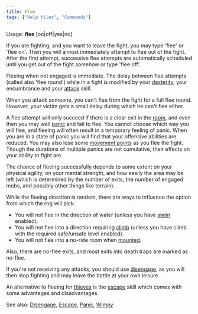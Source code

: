 ```yaml
---
title: Flee
tags: ["Help files", "Commands"]
---
```

Usage: **flee** \[on\|off\|yes\|no\]

If you are fighting, and you want to leave the fight, you may type
'flee' or 'flee on'. Then you will almost immediately attempt to flee
out of the fight. After the first attempt, successive flee attempts are
automatically scheduled until you get out of the fight somehow or type
'flee off'.

Fleeing when not engaged is immediate. The delay between flee attempts
(called also 'flee round') while in a fight is modified by your
[dexterity](dexterity "wikilink"), your encumbrance and your
[attack](attack "wikilink") skill.

When you attack someone, you can't flee from the fight for a full flee
round. However, your victim gets a small delay during which he can't
flee either.

A flee attempt will only succeed if there is a clear exit in the
[room](room "wikilink"), and even then you may well
[panic](panic "wikilink") and fail to flee. You cannot choose which way
you will flee, and fleeing will often result in a temporary feeling of
panic. When you are in a state of panic you will find that your
offensive abilities are reduced. You may also lose some [movement
points](movement_points "wikilink") as you flee the fight. Though the
durations of multiple panics are not cumulative, their effects on your
ability to fight are.

The chance of fleeing successfully depends to some extent on your
physical agility, on your mental strength, and how easily the area may
be left (which is determined by the number of exits, the number of
engaged mobs, and possibly other things like terrain).

While the fleeing direction is random, there are ways to influence the
option from which the rng will pick:

- You will not flee in the direction of water (unless you have
  [swim](swim "wikilink") enabled).
- You will not flee into a direction requiring [climb](climb "wikilink")
  (unless you have climb with the required safe/unsafe level enabled).
- You will not flee into a no-ride room when
  [mounted](Mount "wikilink").

Also, there are no-flee exits, and most exits into death traps are
marked as no-flee.

If you're not receiving any attacks, you should use
[disengage](disengage "wikilink"), as you will then stop fighting and
may leave the battle at your own leisure.

An alternative to fleeing for [thieves](Thief "wikilink") is the
[escape](escape "wikilink") skill which comes with some advantages and
disadvantages.

See also: [Disengage](Disengage "wikilink"),
[Escape](Escape "wikilink"), [Panic](Panic "wikilink"),
[Wimpy](Wimpy "wikilink")
